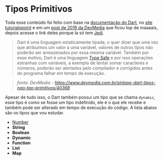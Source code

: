 # Tipos Primitivos

Toda esse conteúdo foi feito com base na [documentação do Dart](https://api.dart.dev/stable/2.8.4/dart-core/dart-core-library.html "Documentação da linguagem Dart"), no [site tutorialspoint](https://www.tutorialspoint.com/dart_programming/) e em um [post de 2019 da DevMedia](https://www.devmedia.com.br/sintaxe-dart-tipos-nao-tao-primitivos/40368) que ficou top de maaaais, depois acesse o link deles porque la só tem [Jedi](https://pt.wikipedia.org/wiki/Jedi "Explicação do que é um Jedi").

> Dart é uma linguagem estaticamente tipada, o quer dizer que uma vez que atribuímos um valor a uma variável, valores de outros tipos não poderão ser armazenados por essa mesma variável. Também por esse motivo, Dart é uma linguagem [Type Safe](https://en.wikipedia.org/wiki/Type_safety) e por isso operações estranhas com variáveis, a exemplo de tentar somar caracteres e números, poderão ser alertados pelo compilador e corrigidos antes do programa falhar em tempo de execução. 

> *fonte: DevMedia - https://www.devmedia.com.br/sintaxe-dart-tipos-nao-tao-primitivos/40368*

Apesar de tudo isso, o Dart também possui um tipo que se chama `dynamic`, esse tipo é como se fosse um tipo indefinido, ele é o que ele recebe e também pode ser alterado em tempo de execução do código. A lista abaixo são os tipos que vou estudar.

* [Number](https://github.com/dartvaderdev/dart/blob/master/01%20-%20Tipos%20Primitivos/Num.md)
* **String**
* **Boolean**
* **Dynamic**
* **Function**
* **List**
* **Map**